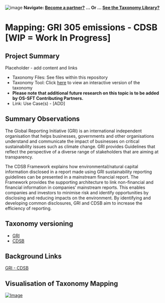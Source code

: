 ![image](https://user-images.githubusercontent.com/112073913/188821900-0c411acf-fbdd-4163-adc9-3ba4e2be78df.png)
**Navigate: [Become a partner?](https://github.com/OS-SFT/l6l-PARTNERS)**
**... Or ... [See the Taxonomy Library?](https://github.com/orgs/OS-SFT/projects/2)**

# Mapping: GRI 305 emissions - CDSB [WIP = Work In Progress]
## Project Summary
Placeholder - add content and links

- Taxonomy Files: See files within this repository
- Taxonomy Tool: Click [here](https://os-sft.solidatus.com/viewer/share/sina33zs1WiODOeSsu6tiXOxiBTgshSC) to view an interactive version of the taxonomy
- **Please note that additional future research on this topic is to be added by OS-SFT Contributing Partners.**
- Link: Use Case(s) - [ADD]

## Summary Observations
The Global Reporting Initiative (GRI) is an international independent organisation that helps businesses, governments and other organisations understand and communicate the impact of businesses on critical sustainability issues such as climate change. GRI provides Guidelines that reflect the perspective of a diverse range of stakeholders that are aiming at transparency. 

The CDSB Framework explains how environmental/natural capital information disclosed in a report made using GRI sustainability reporting guidelines can be presented in a mainstream financial report. The Framework provides the supporting architecture to link non-financial and financial information in companies’ mainstream reports. This enables companies and investors to minimise risk and identify opportunities by disclosing and reducing impacts on the environment. By identifying and developing common disclosures, GRI and CDSB aim to increase the efficiency of reporting.

## Taxonomy versioning
- [GRI](https://github.com/OS-SFT/RESEARCH---GLOBAL-REPORTING-INITIATIVE)
- [CDSB](https://github.com/OS-SFT/RESEARCH---CLIMATE-DISCLOSURE-STANDARDS-BOARD)

## Background Links
[GRI - CDSB](https://www.cdsb.net/news/corporate-reporting/1139/global-sustainability-and-integrated-reporting-organisations-launch)

## Visualisation of Taxonomy Mapping
[![Image](https://user-images.githubusercontent.com/112077283/194523391-c17bb9de-9324-434e-801e-840bdbf798cc.png "Click to open interactive Taxonomy Tool")](https://os-sft.solidatus.com/viewer/share/sina33zs1WiODOeSsu6tiXOxiBTgshSC)
